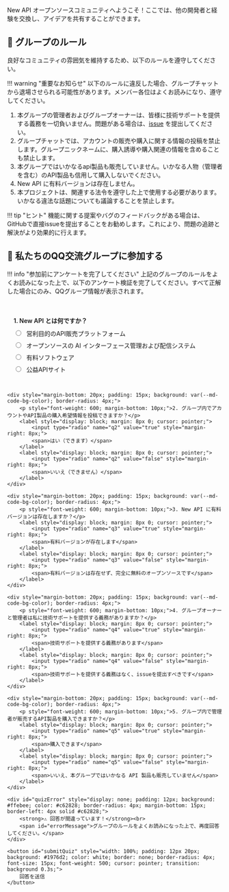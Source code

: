 New API オープンソースコミュニティへようこそ！ここでは、他の開発者と経験を交換し、アイデアを共有することができます。

## 📜 グループのルール

良好なコミュニティの雰囲気を維持するため、以下のルールを遵守してください。

!!! warning "重要なお知らせ"
    以下のルールに違反した場合、グループチャットから退場させられる可能性があります。メンバー各位はよくお読みになり、遵守してください。

1. 本グループの管理者およびグループオーナーは、皆様に技術サポートを提供する義務を一切負いません。問題がある場合は、[issue](feedback-issues.md) を提出してください。
2. グループチャットでは、アカウントの販売や購入に関する情報の投稿を禁止します。グループニックネームに、購入誘導や購入関連の情報を含めることも禁止します。
3. 本グループではいかなるapi製品も販売していません。いかなる人物（管理者を含む）のAPI製品も信用して購入しないでください。
4. New API に有料バージョンは存在しません。
5. 本プロジェクトは、関連する法令を遵守した上で使用する必要があります。いかなる違法な話題についても議論することを禁止します。

!!! tip "ヒント"
    機能に関する提案やバグのフィードバックがある場合は、GitHubで直接issueを提出することをお勧めします。これにより、問題の追跡と解決がより効果的に行えます。

## 🤝 私たちのQQ交流グループに参加する

!!! info "参加前にアンケートを完了してください"
    上記のグループのルールをよくお読みになった上で、以下のアンケート検証を完了してください。すべて正解した場合にのみ、QQグループ情報が表示されます。

<div id="quizContainer" style="margin: 20px 0;">
    <div style="margin-bottom: 20px; padding: 15px; background: var(--md-code-bg-color); border-radius: 4px;">
        <p style="font-weight: 600; margin-bottom: 10px;">1. New API とは何ですか？</p>
        <label style="display: block; margin: 8px 0; cursor: pointer;">
            <input type="radio" name="q1" value="a" style="margin-right: 8px;">
            <span>営利目的のAPI販売プラットフォーム</span>
        </label>
        <label style="display: block; margin: 8px 0; cursor: pointer;">
            <input type="radio" name="q1" value="b" style="margin-right: 8px;">
            <span>オープンソースの AI インターフェース管理および配信システム</span>
        </label>
        <label style="display: block; margin: 8px 0; cursor: pointer;">
            <input type="radio" name="q1" value="c" style="margin-right: 8px;">
            <span>有料ソフトウェア</span>
        </label>
        <label style="display: block; margin: 8px 0; cursor: pointer;">
            <input type="radio" name="q1" value="d" style="margin-right: 8px;">
            <span>公益APIサイト</span>
        </label>
    </div>

    <div style="margin-bottom: 20px; padding: 15px; background: var(--md-code-bg-color); border-radius: 4px;">
        <p style="font-weight: 600; margin-bottom: 10px;">2. グループ内でアカウントやAPI製品の購入希望情報を投稿できますか？</p>
        <label style="display: block; margin: 8px 0; cursor: pointer;">
            <input type="radio" name="q2" value="true" style="margin-right: 8px;">
            <span>はい（できます）</span>
        </label>
        <label style="display: block; margin: 8px 0; cursor: pointer;">
            <input type="radio" name="q2" value="false" style="margin-right: 8px;">
            <span>いいえ（できません）</span>
        </label>
    </div>

    <div style="margin-bottom: 20px; padding: 15px; background: var(--md-code-bg-color); border-radius: 4px;">
        <p style="font-weight: 600; margin-bottom: 10px;">3. New API に有料バージョンは存在しますか？</p>
        <label style="display: block; margin: 8px 0; cursor: pointer;">
            <input type="radio" name="q3" value="true" style="margin-right: 8px;">
            <span>有料バージョンが存在します</span>
        </label>
        <label style="display: block; margin: 8px 0; cursor: pointer;">
            <input type="radio" name="q3" value="false" style="margin-right: 8px;">
            <span>有料バージョンは存在せず、完全に無料のオープンソースです</span>
        </label>
    </div>

    <div style="margin-bottom: 20px; padding: 15px; background: var(--md-code-bg-color); border-radius: 4px;">
        <p style="font-weight: 600; margin-bottom: 10px;">4. グループオーナーと管理者は私に技術サポートを提供する義務がありますか？</p>
        <label style="display: block; margin: 8px 0; cursor: pointer;">
            <input type="radio" name="q4" value="true" style="margin-right: 8px;">
            <span>技術サポートを提供する義務があります</span>
        </label>
        <label style="display: block; margin: 8px 0; cursor: pointer;">
            <input type="radio" name="q4" value="false" style="margin-right: 8px;">
            <span>技術サポートを提供する義務はなく、issueを提出すべきです</span>
        </label>
    </div>

    <div style="margin-bottom: 20px; padding: 15px; background: var(--md-code-bg-color); border-radius: 4px;">
        <p style="font-weight: 600; margin-bottom: 10px;">5. グループ内で管理者が販売するAPI製品を購入できますか？</p>
        <label style="display: block; margin: 8px 0; cursor: pointer;">
            <input type="radio" name="q5" value="true" style="margin-right: 8px;">
            <span>購入できます</span>
        </label>
        <label style="display: block; margin: 8px 0; cursor: pointer;">
            <input type="radio" name="q5" value="false" style="margin-right: 8px;">
            <span>いいえ、本グループではいかなる API 製品も販売していません</span>
        </label>
    </div>

    <div id="quizError" style="display: none; padding: 12px; background: #ffebee; color: #c62828; border-radius: 4px; margin-bottom: 15px; border-left: 4px solid #c62828;">
        <strong>⚠️ 回答が間違っています！</strong><br>
        <span id="errorMessage">グループのルールをよくお読みになった上で、再度回答してください。</span>
    </div>

    <button id="submitQuiz" style="width: 100%; padding: 12px 20px; background: #1976d2; color: white; border: none; border-radius: 4px; font-size: 15px; font-weight: 500; cursor: pointer; transition: background 0.3s;">
        回答を送信
    </button>
</div>

<div id="qqGroupInfo" style="display: none; opacity: 0; transition: opacity 0.3s ease-in; margin-top: 20px;">
    <h3>方法一：QRコードをスキャン</h3>
    <p><img src="/assets/qq_3.jpg" alt="QQグループQRコード" style="max-width: 300px; border-radius: 8px; box-shadow: 0 2px 8px rgba(0,0,0,0.1);"></p>
    <h3>方法二：リンクをクリック</h3>
    <p><a href="https://qm.qq.com/q/Y79glR8raU" target="_blank" style="display: inline-block; padding: 10px 20px; background: #1976d2; color: white; text-decoration: none; border-radius: 4px; font-weight: 500;">ここをクリックして直接QQグループに参加</a></p>
</div>

<script>
document.addEventListener('DOMContentLoaded', function() {
    const submitBtn = document.getElementById('submitQuiz');
    const qqGroupInfo = document.getElementById('qqGroupInfo');
    const quizError = document.getElementById('quizError');
    const errorMessage = document.getElementById('errorMessage');
    const quizContainer = document.getElementById('quizContainer');
    
    // 正确答案
    const correctAnswers = {
        q1: 'b',  // New API 是开源的 AI 接口管理与分发系统
        q2: 'false',  // 不可以发布求购信息
        q3: 'false',  // 不存在收费版本
        q4: 'false',  // 没有义务提供技术支持
        q5: 'false'   // 不可以购买 API 产品
    };
    
    // 错误提示信息
    const errorMessages = {
        q1: 'プロジェクトの紹介を再度お読みください。New API はオープンソースのAIインターフェース管理および配信システムです。',
        q2: 'グループのルール第2条に基づき、グループチャットではアカウントやAPI製品の販売・購入に関する情報の投稿を禁止します。',
        q3: 'グループのルール第4条に基づき、New API に有料バージョンは存在せず、完全に無料のオープンソースです。',
        q4: 'グループのルール第1条に基づき、本グループの管理者およびグループオーナーは、皆様に技術サポートを提供する義務を一切負いません。問題がある場合はissueを提出してください。',
        q5: 'グループのルール第3条に基づき、本グループではいかなるAPI製品も販売していません。いかなる人物（管理者を含む）のAPI製品も信用して購入しないでください。'
    };
    
    if (submitBtn) {
        submitBtn.addEventListener('click', function() {
            // 隐藏之前的错误信息
            quizError.style.display = 'none';
            
            // 检查是否所有题目都已作答
            let allAnswered = true;
            let wrongAnswers = [];
            
            for (let question in correctAnswers) {
                const selected = document.querySelector(`input[name="${question}"]:checked`);
                if (!selected) {
                    allAnswered = false;
                    break;
                }
                
                // 检查答案是否正确
                if (selected.value !== correctAnswers[question]) {
                    wrongAnswers.push(question);
                }
            }
            
            if (!allAnswered) {
                errorMessage.innerHTML = 'すべての質問に回答してから送信してください。';
                quizError.style.display = 'block';
                quizError.scrollIntoView({ behavior: 'smooth', block: 'center' });
                return;
            }
            
            if (wrongAnswers.length > 0) {
                // 显示第一个错误的详细信息
                errorMessage.innerHTML = errorMessages[wrongAnswers[0]];
                quizError.style.display = 'block';
                quizError.scrollIntoView({ behavior: 'smooth', block: 'center' });
                
                // 将按钮变红并添加摇晃动画
                submitBtn.style.background = '#c62828';
                submitBtn.style.animation = 'shake 0.5s';
                setTimeout(() => {
                    submitBtn.style.background = '#1976d2';
                    submitBtn.style.animation = '';
                }, 1000);
            } else {
                // 全部答对，显示 QQ 群信息
                quizError.style.display = 'none';
                quizContainer.style.display = 'none';
                qqGroupInfo.style.display = 'block';
                setTimeout(() => {
                    qqGroupInfo.style.opacity = '1';
                }, 10);
                
                // 显示成功消息
                const successMsg = document.createElement('div');
                successMsg.style.cssText = 'padding: 15px; background: #e8f5e9; color: #2e7d32; border-radius: 4px; margin-bottom: 20px; border-left: 4px solid #4caf50;';
                successMsg.innerHTML = '<strong>✅ 検証に合格しました！</strong><br>グループのルールを注意深くお読みいただきありがとうございます。コミュニティへようこそ！';
                qqGroupInfo.parentElement.insertBefore(successMsg, qqGroupInfo);
                
                successMsg.scrollIntoView({ behavior: 'smooth', block: 'center' });
            }
        });
        
        // 按钮悬停效果
        submitBtn.addEventListener('mouseenter', function() {
            if (this.style.background !== 'rgb(198, 40, 40)') {
                this.style.background = '#1565c0';
            }
        });
        
        submitBtn.addEventListener('mouseleave', function() {
            if (this.style.background !== 'rgb(198, 40, 40)') {
                this.style.background = '#1976d2';
            }
        });
    }
});
</script>

<style>
@keyframes shake {
    0%, 100% { transform: translateX(0); }
    10%, 30%, 50%, 70%, 90% { transform: translateX(-5px); }
    20%, 40%, 60%, 80% { transform: translateX(5px); }
}
</style>